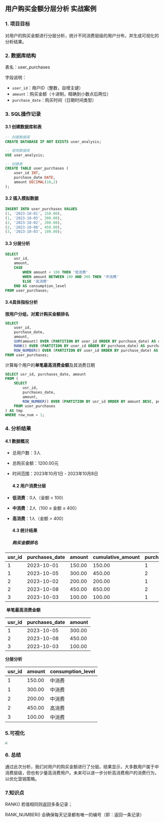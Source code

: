 ## 用户购买金额分层分析 实战案例

### 1. 项目目标

对用户的购买金额进行分层分析，统计不同消费层级的用户分布，并生成可视化的分析结果。

### 2. 数据库结构

表名：user_purchases

字段说明：

 - `user_id`：用户ID（整数，自增主键）
  - `amount`：购买金额（十进制，精确到小数点后两位）
  - `purchase_date`：购买时间（日期时间类型）

### 3. SQL操作记录

   #### 3.1 创建数据库和表

```sql
-- 创建数据库
CREATE DATABASE IF NOT EXISTS user_analysis;

-- 使用数据库
USE user_analysis;

-- 创建表
CREATE TABLE user_purchases (  
    user_id INT,  
    purchase_date DATE,  
    amount DECIMAL(10,2)  
);  

```

   #### 3.2 插入模拟数据

```sql
INSERT INTO user_purchases VALUES  
(1, '2023-10-01', 150.00),  
(1, '2023-10-05', 300.00),  
(2, '2023-10-02', 200.00),  
(2, '2023-10-08', 450.00),  
(3, '2023-10-03', 100.00);  

```

   #### 3.3 分层分析

```sql
SELECT
    usr_id,
    amount,
    CASE
        WHEN amount < 100 THEN '低消费'
        WHEN amount BETWEEN 100 AND 300 THEN '中消费'
        ELSE '高消费'
    END AS consumption_level
FROM user_purchases;
```

#### 3.4具体指标分析

**按用户分组，对累计购买金额排名**  

```sql  
SELECT  
    user_id,  
    purchase_date,  
    amount,  
    SUM(amount) OVER (PARTITION BY user_id ORDER BY purchase_date) AS cumulative_amount,  
    RANK() OVER (PARTITION BY user_id ORDER BY purchase_date) AS purchase_rank,  
    ROW_NUMBER() OVER (PARTITION BY user_id ORDER BY purchase_date) AS purchase_row_num  
FROM user_purchases;  
```

计算每个用户的**单笔最高消费金额**及其消费日期

```sql
SELECT usr_id, purchases_date, amount
FROM (
    SELECT  
        usr_id,  
        purchases_date,  
        amount,  
        ROW_NUMBER() OVER (PARTITION BY usr_id ORDER BY amount DESC, purchases_date DESC) AS row_num
    FROM user_purchases
) AS tmp
WHERE row_num = 1; 
```

### 4. 分析结果

   #### 4.1 数据概况

- 总用户数：3人
- 总购买金额：1200.00元
- 时间范围：2023年10月1日 - 2023年10月8日

   #### 4.2 用户消费分层

- **低消费**：0人（金额 < 100）
- **中消费**：2人（100 ≤ 金额 ≤ 400）
- **高消费**：1人（金额 > 400）

   #### 4.3 统计结果
   
   ##### **购买金额排名**

| usr_id | purchases_date | amount | cumulative_amount | purchase_rank | purchase_row_num |
| ------ | -------------- | ------ | ----------------- | ------------- | ---------------- |
| 1      | 2023-10-01     | 150.00 | 150.00            | 1             | 1                |
| 1      | 2023-10-05     | 300.00 | 450.00            | 2             | 2                |
| 2      | 2023-10-02     | 200.00 | 200.00            | 1             | 1                |
| 2      | 2023-10-08     | 450.00 | 650.00            | 2             | 2                |
| 3      | 2023-10-03     | 100.00 | 100.00            | 1             | 1                |

​       **单笔最高消费金额**

| usr_id | purchases_date | amount |
| ------ | -------------- | ------ |
| 1      | 2023-10-05     | 300.00 |
| 2      | 2023-10-08     | 450.00 |
| 3      | 2023-10-03     | 100.00 |

  **分层分析**

| usr_id | amount | consumption_level |
| ------ | ------ | ----------------- |
| 1      | 150.00 | 中消费            |
| 1      | 300.00 | 中消费            |
| 2      | 200.00 | 中消费            |
| 2      | 450.00 | 高消费            |
| 3      | 100.00 | 中消费            |

### 5.可视化

<img src="C:\Users\millie\Pictures\Screenshots\屏幕截图 2025-03-25 102229.png" style="zoom:50%;" />

### 6. 总结

通过此次分析，我们对用户的购买金额进行了分层。结果显示，大多数用户属于中消费层级，但也有少量高消费用户。未来可以进一步分析高消费用户的消费行为，以优化营销策略。



### 7.知识点

RANK() 若值相同则返回多条记录；

RANK_NUMBER() 会确保每天记录都有唯一的编号（即：返回一条记录）



